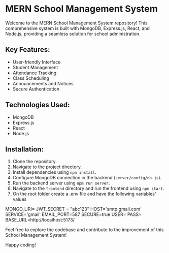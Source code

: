 # MERN School Management System

Welcome to the MERN School Management System repository! This comprehensive system is built with MongoDB, Express.js, React, and Node.js, providing a seamless solution for school administration.

## Key Features:
- User-friendly Interface
- Student Management
- Attendance Tracking
- Class Scheduling
- Announcements and Notices
- Secure Authentication

## Technologies Used:
- MongoDB
- Express.js
- React
- Node.js

## Installation:
1. Clone the repository.
2. Navigate to the project directory.
3. Install dependencies using `npm install`.
4. Configure MongoDB connection in the backend (`server/config/db.js`).
5. Run the backend server using `npm run server`.
6. Navigate to the `frontend` directory and run the frontend using `npm start`.
7. On the root folder create a .env file and have the following variables' values

MONGO_URI=
JWT_SECRET = "abc123"
HOST='smtp.gmail.com'
SERVICE='gmail'
EMAIL_PORT=587
SECURE=true
USER=
PASS=
BASE_URL=http://localhost:5173/


Feel free to explore the codebase and contribute to the improvement of this School Management System!

Happy coding!


